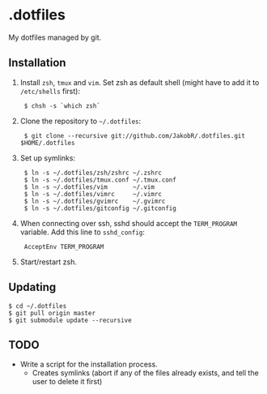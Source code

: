 .dotfiles
=========

My dotfiles managed by git.


Installation
------------

1. Install `zsh`, `tmux` and `vim`. Set zsh as default shell (might have to add it to `/etc/shells` first):

        $ chsh -s `which zsh`

2. Clone the repository to `~/.dotfiles`:

        $ git clone --recursive git://github.com/JakobR/.dotfiles.git $HOME/.dotfiles

3. Set up symlinks:

        $ ln -s ~/.dotfiles/zsh/zshrc ~/.zshrc
        $ ln -s ~/.dotfiles/tmux.conf ~/.tmux.conf
        $ ln -s ~/.dotfiles/vim       ~/.vim
        $ ln -s ~/.dotfiles/vimrc     ~/.vimrc
        $ ln -s ~/.dotfiles/gvimrc    ~/.gvimrc
        $ ln -s ~/.dotfiles/gitconfig ~/.gitconfig

4. When connecting over ssh, sshd should accept the `TERM_PROGRAM` variable. Add this line to `sshd_config`:

        AcceptEnv TERM_PROGRAM

5. Start/restart zsh.


Updating
--------

    $ cd ~/.dotfiles
    $ git pull origin master
    $ git submodule update --recursive


TODO
----

* Write a script for the installation process.
  * Creates symlinks (abort if any of the files already exists, and tell the user to delete it first)
